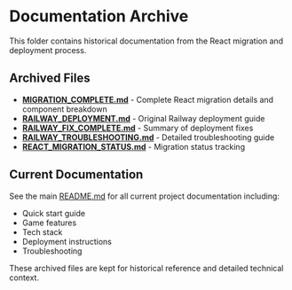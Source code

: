 # Documentation Archive

This folder contains historical documentation from the React migration and deployment process.

## Archived Files

- **[MIGRATION_COMPLETE.md](./MIGRATION_COMPLETE.md)** - Complete React migration details and component breakdown
- **[RAILWAY_DEPLOYMENT.md](./RAILWAY_DEPLOYMENT.md)** - Original Railway deployment guide
- **[RAILWAY_FIX_COMPLETE.md](./RAILWAY_FIX_COMPLETE.md)** - Summary of deployment fixes
- **[RAILWAY_TROUBLESHOOTING.md](./RAILWAY_TROUBLESHOOTING.md)** - Detailed troubleshooting guide
- **[REACT_MIGRATION_STATUS.md](./REACT_MIGRATION_STATUS.md)** - Migration status tracking

## Current Documentation

See the main [README.md](../README.md) for all current project documentation including:
- Quick start guide
- Game features
- Tech stack
- Deployment instructions
- Troubleshooting

These archived files are kept for historical reference and detailed technical context.

